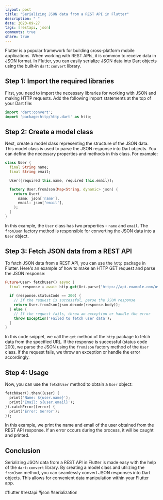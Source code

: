 ```yaml
---
layout: post
title: "Serializing JSON data from a REST API in Flutter"
description: " "
date: 2023-09-27
tags: [restapi, json]
comments: true
share: true
---
```


Flutter is a popular framework for building cross-platform mobile applications. When working with REST APIs, it is common to receive data in JSON format. In Flutter, you can easily serialize JSON data into Dart objects using the built-in `dart:convert` library.

## Step 1: Import the required libraries

First, you need to import the necessary libraries for working with JSON and making HTTP requests. Add the following import statements at the top of your Dart file:

```dart
import 'dart:convert';
import 'package:http/http.dart' as http;
```

## Step 2: Create a model class

Next, create a model class representing the structure of the JSON data. This model class is used to parse the JSON response into Dart objects. You can define the necessary properties and methods in this class. For example:

```dart
class User {
  final String name;
  final String email;

  User({required this.name, required this.email});

  factory User.fromJson(Map<String, dynamic> json) {
    return User(
      name: json['name'],
      email: json['email'],
    );
  }
}
```

In this example, the `User` class has two properties - `name` and `email`. The `fromJson` factory method is responsible for converting the JSON data into a `User` object.

## Step 3: Fetch JSON data from a REST API

To fetch JSON data from a REST API, you can use the `http` package in Flutter. Here's an example of how to make an HTTP GET request and parse the JSON response:

```dart
Future<User> fetchUser() async {
  final response = await http.get(Uri.parse('https://api.example.com/user'));
  
  if (response.statusCode == 200) {
    // If the request is successful, parse the JSON response
    return User.fromJson(json.decode(response.body));
  } else {
    // If the request fails, throw an exception or handle the error
    throw Exception('Failed to fetch user data');
  }
}
```

In this code snippet, we call the `get` method of the `http` package to fetch data from the specified URL. If the response is successful (status code 200), we parse the JSON using the `fromJson` factory method of the `User` class. If the request fails, we throw an exception or handle the error accordingly.

## Step 4: Usage

Now, you can use the `fetchUser` method to obtain a `User` object:

```dart
fetchUser().then((user) {
  print('Name: ${user.name}');
  print('Email: ${user.email}');
}).catchError((error) {
  print('Error: $error');
});
```

In this example, we print the name and email of the user obtained from the REST API response. If an error occurs during the process, it will be caught and printed.

## Conclusion

Serializing JSON data from a REST API in Flutter is made easy with the help of the `dart:convert` library. By creating a model class and utilizing the `fromJson` method, you can seamlessly convert JSON responses into Dart objects. This allows for convenient data manipulation within your Flutter app. 

#flutter #restapi #json #serialization